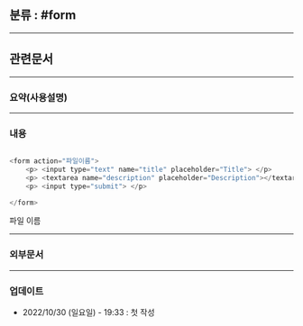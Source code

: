 ## 분류 : #form

---
## 관련문서

----
### 요약(사용설명)

---
### 내용

```php
  
<form action="파일이름">
    <p> <input type="text" name="title" placeholder="Title"> </p>
    <p> <textarea name="description" placeholder="Description"></textarea> </p>
    <p> <input type="submit"> </p>

</form>

```

파일 이름

----
### 외부문서

----
### 업데이트
-  2022/10/30 (일요일) - 19:33 : 첫 작성
